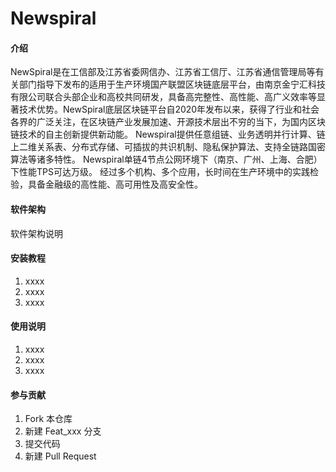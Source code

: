 # Newspiral

#### 介绍
NewSpiral是在工信部及江苏省委网信办、江苏省工信厅、江苏省通信管理局等有关部门指导下发布的适用于生产环境国产联盟区块链底层平台，由南京金宁汇科技有限公司联合头部企业和高校共同研发，具备高完整性、高性能、高广义效率等显著技术优势。NewSpiral底层区块链平台自2020年发布以来，获得了行业和社会各界的广泛关注，在区块链产业发展加速、开源技术层出不穷的当下，为国内区块链技术的自主创新提供新动能。
Newspiral提供任意组链、业务透明并行计算、链上二维关系表、分布式存储、可插拔的共识机制、隐私保护算法、支持全链路国密算法等诸多特性。
Newspiral单链4节点公网环境下（南京、广州、上海、合肥）下性能TPS可达万级。
经过多个机构、多个应用，长时间在生产环境中的实践检验，具备金融级的高性能、高可用性及高安全性。

#### 软件架构
软件架构说明


#### 安装教程

1.  xxxx
2.  xxxx
3.  xxxx

#### 使用说明

1.  xxxx
2.  xxxx
3.  xxxx

#### 参与贡献

1.  Fork 本仓库
2.  新建 Feat_xxx 分支
3.  提交代码
4.  新建 Pull Request
